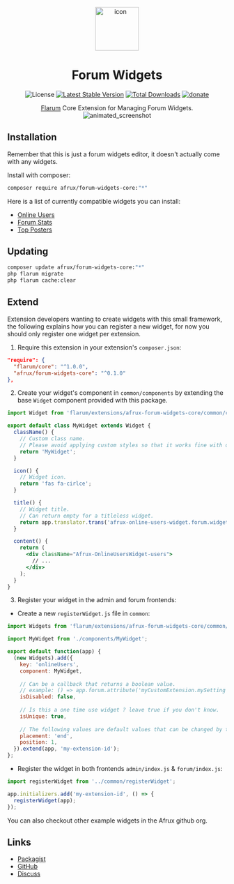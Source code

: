 <p align=center><img width=100 src="https://raw.githubusercontent.com/afrux/forum-widgets-core/master/icon.svg" alt="icon"></p>
<h1 align=center>Forum Widgets</h1><p align=center>
<img alt="License" src="https://img.shields.io/badge/license-MIT-blue.svg?style=flat-square"> <a href="https://packagist.org/packages/afrux/forum-widgets-core"><img alt="Latest Stable Version" src="https://img.shields.io/packagist/v/afrux/forum-widgets-core.svg?style=flat-square"></a> <a href="https://packagist.org/packages/afrux/forum-widgets-core"><img alt="Total Downloads" src="https://img.shields.io/packagist/dt/afrux/forum-widgets-core.svg?style=flat-square"></a> <a href="https://www.buymeacoffee.com/sycho"><img alt="donate" src="https://img.shields.io/badge/donate-buy%20me%20a%20coffee-%23ffde39?style=flat-square"></a>
</p><p align=center>
<a href="http://flarum.org">Flarum</a> Core Extension for Managing Forum Widgets.
<img src="https://user-images.githubusercontent.com/20267363/127786249-4f17bb07-9dfb-4066-8d91-6c92b61358cd.gif" alt="animated_screenshot">
</p>

## Installation

Remember that this is just a forum widgets editor, it doesn't actually come with any widgets.

Install with composer:

```sh
composer require afrux/forum-widgets-core:"*"
```

Here is a list of currently compatible widgets you can install:

* [Online Users](https://github.com/afrux/online-users-widget)
* [Forum Stats](https://github.com/afrux/forum-stats-widget)
* [Top Posters](https://github.com/afrux/top-posters-widget)

## Updating

```sh
composer update afrux/forum-widgets-core:"*"
php flarum migrate
php flarum cache:clear
```

## Extend
Extension developers wanting to create widgets with this small framework, the following explains how you can register a new widget, for now you should only register one widget per extension.

1. Require this extension in your extension's `composer.json`:
```json
"require": {
  "flarum/core": "^1.0.0",
  "afrux/forum-widgets-core": "^0.1.0"
},
```

2. Create your widget's component in `common/components` by extending the base `Widget` component provided with this package.
```jsx
import Widget from 'flarum/extensions/afrux-forum-widgets-core/common/components/Widget';

export default class MyWidget extends Widget {
  className() {
    // Custom class name.
    // Please avoid applying custom styles so that it works fine with other flarum themes.
    return 'MyWidget';
  }

  icon() {
    // Widget icon.
    return 'fas fa-cirlce';
  }

  title() {
    // Widget title.
    // Can return empty for a titleless widget.
    return app.translator.trans('afrux-online-users-widget.forum.widget.title');
  }

  content() {
    return (
      <div className="Afrux-OnlineUsersWidget-users">
        // ...
      </div>
    );
  }
}
```

3. Register your widget in the admin and forum frontends:
* Create a new `registerWidget.js` file in `common`:
```js
import Widgets from 'flarum/extensions/afrux-forum-widgets-core/common/extend/Widgets';

import MyWidget from './components/MyWidget';

export default function(app) {
  (new Widgets).add({
    key: 'onlineUsers',
    component: MyWidget,
    
    // Can be a callback that returns a boolean value.
    // example: () => app.forum.attribute('myCustomExtension.mySetting')
    isDisabled: false,
    
    // Is this a one time use widget ? leave true if you don't know.
    isUnique: true,
    
    // The following values are default values that can be changed by the admin.
    placement: 'end',
    position: 1,
  }).extend(app, 'my-extension-id');
};
```
* Register the widget in both frontends `admin/index.js` & `forum/index.js`:
```js
import registerWidget from '../common/registerWidget';

app.initializers.add('my-extension-id', () => {
  registerWidget(app);
});
```

You can also checkout other example widgets in the Afrux github org.

## Links

- [Packagist](https://packagist.org/packages/afrux/forum-widgets-core)
- [GitHub](https://github.com/afrux/forum-widgets-core)
- [Discuss](https://discuss.flarum.org/d/PUT_DISCUSS_SLUG_HERE)

